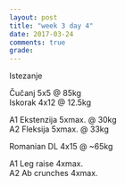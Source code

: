 ```yaml
---
layout: post
title: "week 3 day 4"
date: 2017-03-24
comments: true
grade:
---
```


Istezanje

Čučanj 5x5 @ 85kg  
Iskorak 4x12 @ 12.5kg  

A1 Ekstenzija 5xmax. @ 30kg  
A2 Fleksija 5xmax. @ 33kg  

Romanian DL 4x15 @ ~65kg  

A1 Leg raise 4xmax.   
A2 Ab crunches 4xmax.  
